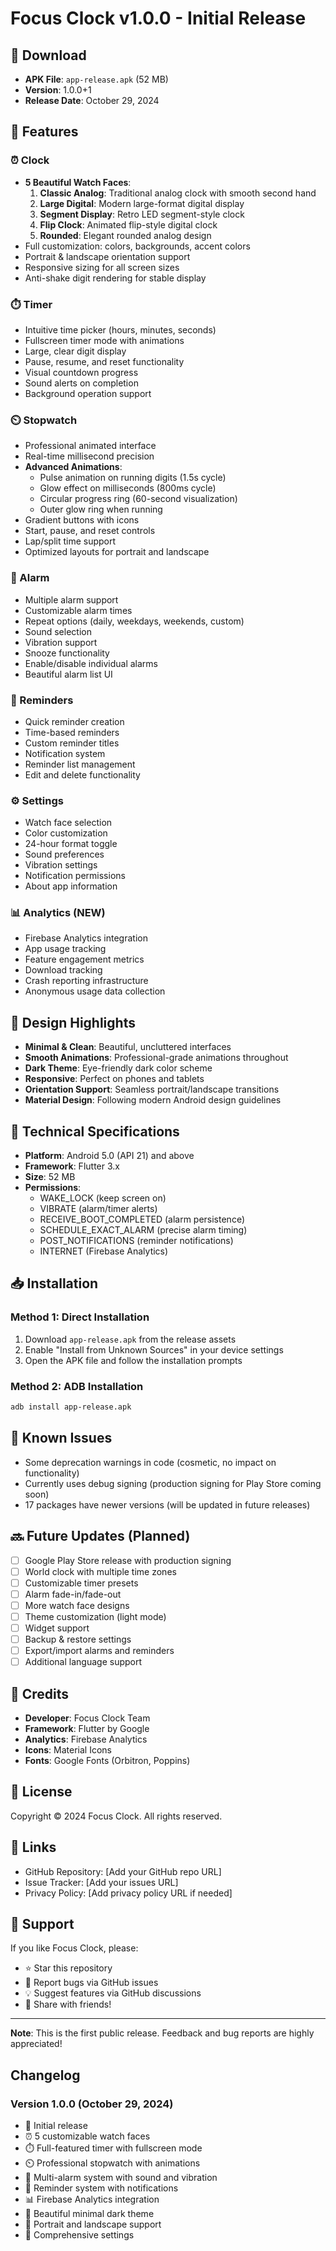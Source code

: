 # Focus Clock v1.0.0 - Initial Release

## 📱 Download
- **APK File**: `app-release.apk` (52 MB)
- **Version**: 1.0.0+1
- **Release Date**: October 29, 2024

## 🎉 Features

### ⏰ Clock
- **5 Beautiful Watch Faces**:
  1. **Classic Analog**: Traditional analog clock with smooth second hand
  2. **Large Digital**: Modern large-format digital display
  3. **Segment Display**: Retro LED segment-style clock
  4. **Flip Clock**: Animated flip-style digital clock
  5. **Rounded**: Elegant rounded analog design
- Full customization: colors, backgrounds, accent colors
- Portrait & landscape orientation support
- Responsive sizing for all screen sizes
- Anti-shake digit rendering for stable display

### ⏱️ Timer
- Intuitive time picker (hours, minutes, seconds)
- Fullscreen timer mode with animations
- Large, clear digit display
- Pause, resume, and reset functionality
- Visual countdown progress
- Sound alerts on completion
- Background operation support

### ⏲️ Stopwatch
- Professional animated interface
- Real-time millisecond precision
- **Advanced Animations**:
  - Pulse animation on running digits (1.5s cycle)
  - Glow effect on milliseconds (800ms cycle)
  - Circular progress ring (60-second visualization)
  - Outer glow ring when running
- Gradient buttons with icons
- Start, pause, and reset controls
- Lap/split time support
- Optimized layouts for portrait and landscape

### 🔔 Alarm
- Multiple alarm support
- Customizable alarm times
- Repeat options (daily, weekdays, weekends, custom)
- Sound selection
- Vibration support
- Snooze functionality
- Enable/disable individual alarms
- Beautiful alarm list UI

### 📝 Reminders
- Quick reminder creation
- Time-based reminders
- Custom reminder titles
- Notification system
- Reminder list management
- Edit and delete functionality

### ⚙️ Settings
- Watch face selection
- Color customization
- 24-hour format toggle
- Sound preferences
- Vibration settings
- Notification permissions
- About app information

### 📊 Analytics (NEW)
- Firebase Analytics integration
- App usage tracking
- Feature engagement metrics
- Download tracking
- Crash reporting infrastructure
- Anonymous usage data collection

## 🎨 Design Highlights
- **Minimal & Clean**: Beautiful, uncluttered interfaces
- **Smooth Animations**: Professional-grade animations throughout
- **Dark Theme**: Eye-friendly dark color scheme
- **Responsive**: Perfect on phones and tablets
- **Orientation Support**: Seamless portrait/landscape transitions
- **Material Design**: Following modern Android design guidelines

## 🔧 Technical Specifications
- **Platform**: Android 5.0 (API 21) and above
- **Framework**: Flutter 3.x
- **Size**: 52 MB
- **Permissions**:
  - WAKE_LOCK (keep screen on)
  - VIBRATE (alarm/timer alerts)
  - RECEIVE_BOOT_COMPLETED (alarm persistence)
  - SCHEDULE_EXACT_ALARM (precise alarm timing)
  - POST_NOTIFICATIONS (reminder notifications)
  - INTERNET (Firebase Analytics)

## 📥 Installation

### Method 1: Direct Installation
1. Download `app-release.apk` from the release assets
2. Enable "Install from Unknown Sources" in your device settings
3. Open the APK file and follow the installation prompts

### Method 2: ADB Installation
```bash
adb install app-release.apk
```

## 🐛 Known Issues
- Some deprecation warnings in code (cosmetic, no impact on functionality)
- Currently uses debug signing (production signing for Play Store coming soon)
- 17 packages have newer versions (will be updated in future releases)

## 🔜 Future Updates (Planned)
- [ ] Google Play Store release with production signing
- [ ] World clock with multiple time zones
- [ ] Customizable timer presets
- [ ] Alarm fade-in/fade-out
- [ ] More watch face designs
- [ ] Theme customization (light mode)
- [ ] Widget support
- [ ] Backup & restore settings
- [ ] Export/import alarms and reminders
- [ ] Additional language support

## 🙏 Credits
- **Developer**: Focus Clock Team
- **Framework**: Flutter by Google
- **Analytics**: Firebase Analytics
- **Icons**: Material Icons
- **Fonts**: Google Fonts (Orbitron, Poppins)

## 📄 License
Copyright © 2024 Focus Clock. All rights reserved.

## 🔗 Links
- GitHub Repository: [Add your GitHub repo URL]
- Issue Tracker: [Add your issues URL]
- Privacy Policy: [Add privacy policy URL if needed]

## 🌟 Support
If you like Focus Clock, please:
- ⭐ Star this repository
- 🐛 Report bugs via GitHub issues
- 💡 Suggest features via GitHub discussions
- 📱 Share with friends!

---

**Note**: This is the first public release. Feedback and bug reports are highly appreciated!

## Changelog

### Version 1.0.0 (October 29, 2024)
- 🎉 Initial release
- ⏰ 5 customizable watch faces
- ⏱️ Full-featured timer with fullscreen mode
- ⏲️ Professional stopwatch with animations
- 🔔 Multi-alarm system with sound and vibration
- 📝 Reminder system with notifications
- 📊 Firebase Analytics integration
- 🎨 Beautiful minimal dark theme
- 📱 Portrait and landscape support
- 🔧 Comprehensive settings

